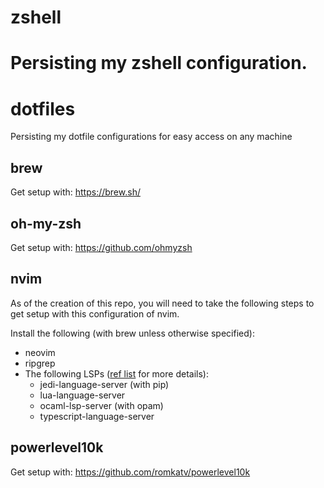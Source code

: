 # zshell
Persisting my zshell configuration.
=======
# dotfiles
Persisting my dotfile configurations for easy access on any machine

## brew
Get setup with: https://brew.sh/

## oh-my-zsh
Get setup with: https://github.com/ohmyzsh

## nvim
As of the creation of this repo, you will need to take the following steps to get setup with this configuration of nvim.

Install the following (with brew unless otherwise specified):
* neovim
* ripgrep
* The following LSPs ([ref list](https://github.com/neovim/nvim-lspconfig/blob/master/doc/server_configurations.md) for more details): 
    * jedi-language-server (with pip)
    * lua-language-server
    * ocaml-lsp-server (with opam)
    * typescript-language-server

## powerlevel10k
Get setup with: https://github.com/romkatv/powerlevel10k

